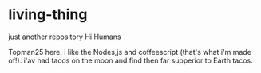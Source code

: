 # living-thing
just another repository
Hi Humans

Topman25 here, i like the Nodes,js and coffeescript (that's what i'm made of!).
i'av had tacos on the moon and find then far supperior to Earth tacos.
